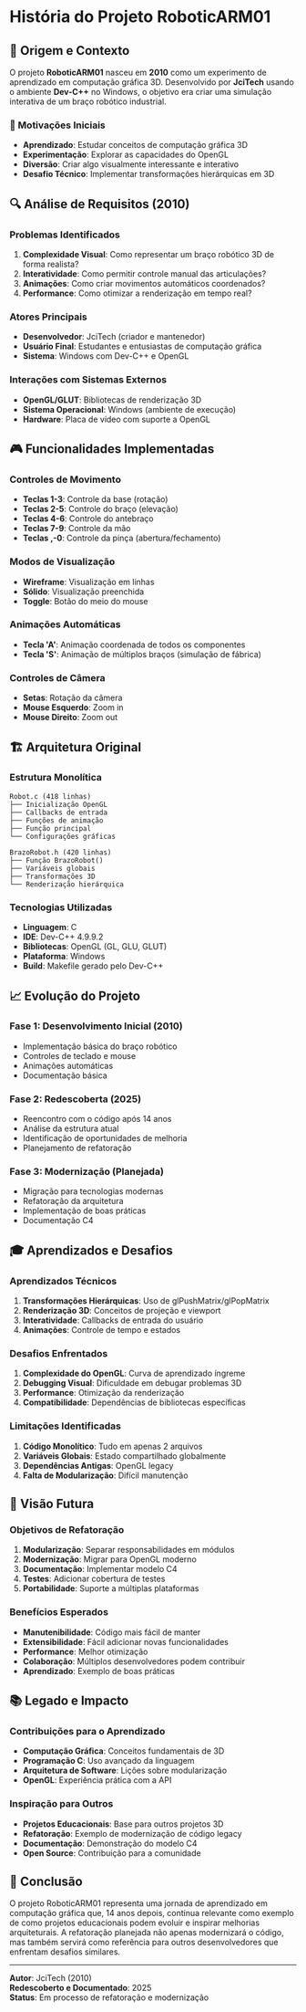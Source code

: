 # História do Projeto RoboticARM01

## 📖 Origem e Contexto

O projeto **RoboticARM01** nasceu em **2010** como um experimento de aprendizado em computação gráfica 3D. Desenvolvido por **JciTech** usando o ambiente **Dev-C++** no Windows, o objetivo era criar uma simulação interativa de um braço robótico industrial.

### 🎯 Motivações Iniciais

- **Aprendizado**: Estudar conceitos de computação gráfica 3D
- **Experimentação**: Explorar as capacidades do OpenGL
- **Diversão**: Criar algo visualmente interessante e interativo
- **Desafio Técnico**: Implementar transformações hierárquicas em 3D

## 🔍 Análise de Requisitos (2010)

### Problemas Identificados
1. **Complexidade Visual**: Como representar um braço robótico 3D de forma realista?
2. **Interatividade**: Como permitir controle manual das articulações?
3. **Animações**: Como criar movimentos automáticos coordenados?
4. **Performance**: Como otimizar a renderização em tempo real?

### Atores Principais
- **Desenvolvedor**: JciTech (criador e mantenedor)
- **Usuário Final**: Estudantes e entusiastas de computação gráfica
- **Sistema**: Windows com Dev-C++ e OpenGL

### Interações com Sistemas Externos
- **OpenGL/GLUT**: Bibliotecas de renderização 3D
- **Sistema Operacional**: Windows (ambiente de execução)
- **Hardware**: Placa de vídeo com suporte a OpenGL

## 🎮 Funcionalidades Implementadas

### Controles de Movimento
- **Teclas 1-3**: Controle da base (rotação)
- **Teclas 2-5**: Controle do braço (elevação)
- **Teclas 4-6**: Controle do antebraço
- **Teclas 7-9**: Controle da mão
- **Teclas ,-0**: Controle da pinça (abertura/fechamento)

### Modos de Visualização
- **Wireframe**: Visualização em linhas
- **Sólido**: Visualização preenchida
- **Toggle**: Botão do meio do mouse

### Animações Automáticas
- **Tecla 'A'**: Animação coordenada de todos os componentes
- **Tecla 'S'**: Animação de múltiplos braços (simulação de fábrica)

### Controles de Câmera
- **Setas**: Rotação da câmera
- **Mouse Esquerdo**: Zoom in
- **Mouse Direito**: Zoom out

## 🏗️ Arquitetura Original

### Estrutura Monolítica
```
Robot.c (418 linhas)
├── Inicialização OpenGL
├── Callbacks de entrada
├── Funções de animação
├── Função principal
└── Configurações gráficas

BrazoRobot.h (420 linhas)
├── Função BrazoRobot()
├── Variáveis globais
├── Transformações 3D
└── Renderização hierárquica
```

### Tecnologias Utilizadas
- **Linguagem**: C
- **IDE**: Dev-C++ 4.9.9.2
- **Bibliotecas**: OpenGL (GL, GLU, GLUT)
- **Plataforma**: Windows
- **Build**: Makefile gerado pelo Dev-C++

## 📈 Evolução do Projeto

### Fase 1: Desenvolvimento Inicial (2010)
- Implementação básica do braço robótico
- Controles de teclado e mouse
- Animações automáticas
- Documentação básica

### Fase 2: Redescoberta (2025)
- Reencontro com o código após 14 anos
- Análise da estrutura atual
- Identificação de oportunidades de melhoria
- Planejamento de refatoração

### Fase 3: Modernização (Planejada)
- Migração para tecnologias modernas
- Refatoração da arquitetura
- Implementação de boas práticas
- Documentação C4

## 🎓 Aprendizados e Desafios

### Aprendizados Técnicos
1. **Transformações Hierárquicas**: Uso de glPushMatrix/glPopMatrix
2. **Renderização 3D**: Conceitos de projeção e viewport
3. **Interatividade**: Callbacks de entrada do usuário
4. **Animações**: Controle de tempo e estados

### Desafios Enfrentados
1. **Complexidade do OpenGL**: Curva de aprendizado íngreme
2. **Debugging Visual**: Dificuldade em debugar problemas 3D
3. **Performance**: Otimização da renderização
4. **Compatibilidade**: Dependências de bibliotecas específicas

### Limitações Identificadas
1. **Código Monolítico**: Tudo em apenas 2 arquivos
2. **Variáveis Globais**: Estado compartilhado globalmente
3. **Dependências Antigas**: OpenGL legacy
4. **Falta de Modularização**: Difícil manutenção

## 🔮 Visão Futura

### Objetivos de Refatoração
1. **Modularização**: Separar responsabilidades em módulos
2. **Modernização**: Migrar para OpenGL moderno
3. **Documentação**: Implementar modelo C4
4. **Testes**: Adicionar cobertura de testes
5. **Portabilidade**: Suporte a múltiplas plataformas

### Benefícios Esperados
- **Manutenibilidade**: Código mais fácil de manter
- **Extensibilidade**: Fácil adicionar novas funcionalidades
- **Performance**: Melhor otimização
- **Colaboração**: Múltiplos desenvolvedores podem contribuir
- **Aprendizado**: Exemplo de boas práticas

## 📚 Legado e Impacto

### Contribuições para o Aprendizado
- **Computação Gráfica**: Conceitos fundamentais de 3D
- **Programação C**: Uso avançado da linguagem
- **Arquitetura de Software**: Lições sobre modularização
- **OpenGL**: Experiência prática com a API

### Inspiração para Outros
- **Projetos Educacionais**: Base para outros projetos 3D
- **Refatoração**: Exemplo de modernização de código legacy
- **Documentação**: Demonstração do modelo C4
- **Open Source**: Contribuição para a comunidade

## 🎯 Conclusão

O projeto RoboticARM01 representa uma jornada de aprendizado em computação gráfica que, 14 anos depois, continua relevante como exemplo de como projetos educacionais podem evoluir e inspirar melhorias arquiteturais. A refatoração planejada não apenas modernizará o código, mas também servirá como referência para outros desenvolvedores que enfrentam desafios similares.

---

**Autor**: JciTech (2010)  
**Redescoberto e Documentado**: 2025  
**Status**: Em processo de refatoração e modernização 